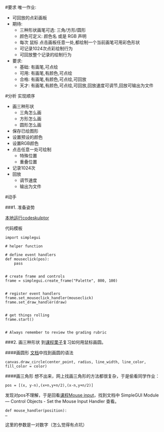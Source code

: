 #要求
唯一作业:

- 可回放的点彩画板
- 期待:
    + 三种形状画笔可选: 三角/方形/圆形
    + 颜色可定义: 颜色名 或是 RGB 声明
    + 每次 鼠标 点击画板任意一处,都绘制一个当前画笔可用彩色形状
    + 可记录1024次点彩绘制行为
    + 可回放整个记录的绘制行为
- 要求:
    + 基础: 有画笔,可点绘
    + 可用: 有画笔,有颜色,可点绘
    + 合格: 有画笔,有颜色,可点绘,可回放
    + 天才: 有画笔,有颜色,可点绘,可回放,回放速度可调节,回放可输出为文件
   
#分析
实现顺序

- 画三种形状
	+ 三角怎么画
	+ 方形怎么画
	+ 圆形怎么画
- 保存已绘图形
- 设置预设的颜色
- 设置RGB颜色
- 点击任意一处可绘制
	+ 特殊位置
	+ 重叠位置
- 记录1024次
- 回放 
	+ 调节速度
	+ 输出为文件

#动手

###1. 准备姿势

[本地运行codeskulptor](https://github.com/OpenMindClub/OMOOC.py/wiki/codeskulptor_in_local)

代码模板
	
	import simplegui
	
	# helper function 
	     
	# define event handlers
	def mouseclick(pos):
	    pass
	    
	
	# create frame and controls
	frame = simplegui.create_frame("Palette", 800, 100)
	
	
	# register event handlers
	frame.set_mouseclick_handler(mouseclick)
	frame.set_draw_handler(draw)
	
	
	# get things rolling
	frame.start()
	
	
	# Always remember to review the grading rubric

###2. 画三种形状
到[课程栗子](http://www.codeskulptor.org/#examples-mouse_input.py)复习如何用鼠标画圆。

####画圆形
[文档](http://www.codeskulptor.org/docs.html#tabs-Python)中找到画圆的语法

	canvas.draw_circle(center_point, radius, line_width, line_color, fill_color = color)

####画三角形
想不出来，网上找画三角形的方法都很复杂，于是偷看同学作业：

	pos = [(x, y-n),(x+n,y+n/2),(x-n,y+n/2)]

发现对pos不理解，于是回看[课程Mouse input](https://class.coursera.org/interactivepython2-002/lecture/37)，找到文档中 SimpleGUI Module — Control Objects - Set the Mouse Input Handler 查看。

	def mouse_handler(position):
    …
    
这里的参数是一对数字（怎么觉得有点坑）